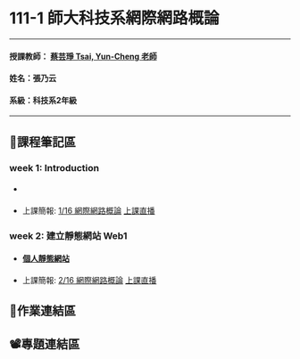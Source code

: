 # 111-1 師大科技系網際網路概論
***
#### 授課教師： [蔡芸琤 Tsai, Yun-Cheng 老師](https://github.com/pecu?tab=repositories)
#### 姓名：張乃云
#### 系級：科技系2年級
***
## :pencil:課程筆記區
### week 1: Introduction
* ####  
* 上課簡報: [1/16 網際網路概論](https://docs.google.com/presentation/d/e/2PACX-1vQeq6j0QLtkRYz4qBJMG4KOC34eEWbWHJlhfWm4eaZqg_PfCynecuaul_2zMMc_7muZ5qFQFI_MAc3z/pub?start=false&loop=false&delayms=3000&slide=id.p)  [上課直播](https://www.youtube.com/watch?v=5A1kyY9VrR0)
### week 2: 建立靜態網站 Web1
* #### [個人靜態網站](https://41071119h-irene.github.io/Web/Mypage/)
* 上課簡報: [2/16 網際網路概論](https://docs.google.com/presentation/d/e/2PACX-1vTDvYn3QV46gLMrZyRTLcVC_ZLSExGKp2NKSmynOjCl1TkSpo3l3objKNUJzvgniLzss6jtdrtxsPf4/pub?start=false&loop=false&delayms=3000&slide=id.p)  [上課直播]()
## 🙌作業連結區
## 📽️專題連結區
